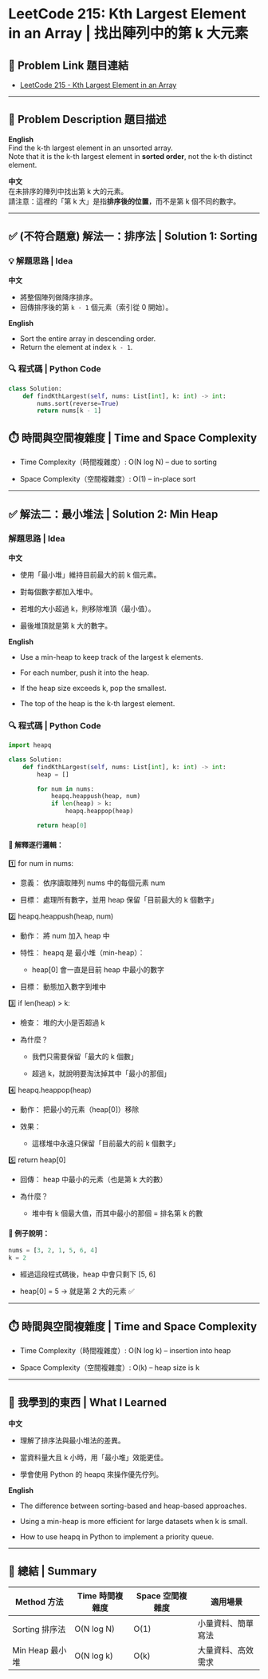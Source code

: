 # LeetCode 215: Kth Largest Element in an Array | 找出陣列中的第 k 大元素

## 🔗 Problem Link 題目連結
- [LeetCode 215 - Kth Largest Element in an Array](https://leetcode.com/problems/kth-largest-element-in-an-array/)

---

## 📖 Problem Description 題目描述

**English**  
Find the k-th largest element in an unsorted array.  
Note that it is the k-th largest element in **sorted order**, not the k-th distinct element.

**中文**  
在未排序的陣列中找出第 k 大的元素。  
請注意：這裡的「第 k 大」是指**排序後的位置**，而不是第 k 個不同的數字。

---

## ✅ (不符合題意) 解法一：排序法 | Solution 1: Sorting 

### 💡 解題思路 | Idea

**中文**  
- 將整個陣列做降序排序。
- 回傳排序後的第 `k - 1` 個元素（索引從 0 開始）。

**English**  
- Sort the entire array in descending order.
- Return the element at index `k - 1`.

### 🔍 程式碼 | Python Code 

```python
class Solution:
    def findKthLargest(self, nums: List[int], k: int) -> int:
        nums.sort(reverse=True)
        return nums[k - 1]
```

## ⏱️ 時間與空間複雜度 | Time and Space Complexity 
- Time Complexity（時間複雜度）: O(N log N) – due to sorting

- Space Complexity（空間複雜度）: O(1) – in-place sort

---

## ✅ 解法二：最小堆法 | Solution 2: Min Heap 

### 解題思路 | Idea

**中文** 
- 使用「最小堆」維持目前最大的前 k 個元素。

- 對每個數字都加入堆中。

- 若堆的大小超過 k，則移除堆頂（最小值）。

- 最後堆頂就是第 k 大的數字。

**English** 
- Use a min-heap to keep track of the largest k elements.

- For each number, push it into the heap.

- If the heap size exceeds k, pop the smallest.

- The top of the heap is the k-th largest element.

### 🔍 程式碼 | Python Code 
```python
import heapq

class Solution:
    def findKthLargest(self, nums: List[int], k: int) -> int:
        heap = []

        for num in nums:
            heapq.heappush(heap, num)
            if len(heap) > k:
                heapq.heappop(heap)

        return heap[0]
```
#### 🧠 解釋逐行邏輯：

1️⃣ for num in nums:
- 意義： 依序讀取陣列 nums 中的每個元素 num

- 目標： 處理所有數字，並用 heap 保留「目前最大的 k 個數字」

2️⃣ heapq.heappush(heap, num)
- 動作： 將 num 加入 heap 中

- 特性： heapq 是 最小堆（min-heap）：

    - heap[0] 會一直是目前 heap 中最小的數字

- 目標： 動態加入數字到堆中

3️⃣ if len(heap) > k:
- 檢查： 堆的大小是否超過 k

- 為什麼？

    - 我們只需要保留「最大的 k 個數」

    - 超過 k，就說明要淘汰掉其中「最小的那個」

4️⃣ heapq.heappop(heap)
- 動作： 把最小的元素（heap[0]）移除

- 效果：

    - 這樣堆中永遠只保留「目前最大的前 k 個數字」

5️⃣ return heap[0]
- 回傳： heap 中最小的元素（也是第 k 大的數）

- 為什麼？

    - 堆中有 k 個最大值，而其中最小的那個 = 排名第 k 的數

#### 📌 例子說明：
```python
nums = [3, 2, 1, 5, 6, 4]
k = 2
```
- 經過這段程式碼後，heap 中會只剩下 [5, 6]

- heap[0] = 5 → 就是第 2 大的元素 ✅

---

## ⏱️ 時間與空間複雜度 | Time and Space Complexity 
- Time Complexity（時間複雜度）: O(N log k) – insertion into heap

- Space Complexity（空間複雜度）: O(k) – heap size is k

---

## 🧠 我學到的東西 | What I Learned 

**中文** 
- 理解了排序法與最小堆法的差異。

- 當資料量大且 k 小時，用「最小堆」效能更佳。

- 學會使用 Python 的 heapq 來操作優先佇列。

**English** 
- The difference between sorting-based and heap-based approaches.

- Using a min-heap is more efficient for large datasets when k is small.

- How to use heapq in Python to implement a priority queue.

---

## 📌 總結 | Summary 
| Method 方法    | Time 時間複雜度 | Space 空間複雜度 | 適用場景      |
| ------------ | ---------- | ----------- | --------- |
| Sorting 排序法  | O(N log N) | O(1)        | 小量資料、簡單寫法 |
| Min Heap 最小堆 | O(N log k) | O(k)        | 大量資料、高效需求 |
